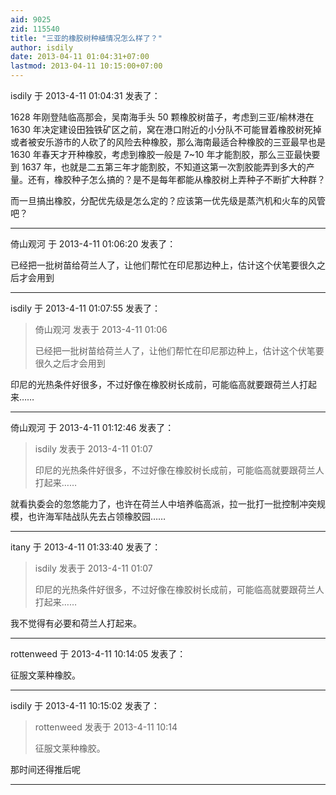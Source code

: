 ```yaml
---
aid: 9025
zid: 115540
title: "三亚的橡胶树种植情况怎么样了？"
author: isdily
date: 2013-04-11 01:04:31+07:00
lastmod: 2013-04-11 10:15:00+07:00
---
```


isdily 于 2013-4-11 01:04:31 发表了：

1628 年刚登陆临高那会，吴南海手头 50 颗橡胶树苗子，考虑到三亚/榆林港在 1630 年决定建设田独铁矿区之前，窝在港口附近的小分队不可能冒着橡胶树死掉或者被安乐游市的人砍了的风险去种橡胶，那么海南最适合种橡胶的三亚最早也是 1630 年春天才开种橡胶，考虑到橡胶一般是 7~10 年才能割胶，那么三亚最快要到 1637 年，也就是二五第三年才能割胶，不知道这第一次割胶能弄到多大的产量。还有，橡胶种子怎么搞的？是不是每年都能从橡胶树上弄种子不断扩大种群？

而一旦搞出橡胶，分配优先级是怎么定的？应该第一优先级是蒸汽机和火车的风管吧？

---

倚山观河 于 2013-4-11 01:06:20 发表了：

已经把一批树苗给荷兰人了，让他们帮忙在印尼那边种上，估计这个伏笔要很久之后才会用到

---

isdily 于 2013-4-11 01:07:55 发表了：

> 倚山观河 发表于 2013-4-11 01:06
>
> 已经把一批树苗给荷兰人了，让他们帮忙在印尼那边种上，估计这个伏笔要很久之后才会用到

印尼的光热条件好很多，不过好像在橡胶树长成前，可能临高就要跟荷兰人打起来……

---

倚山观河 于 2013-4-11 01:12:46 发表了：

> isdily 发表于 2013-4-11 01:07
>
> 印尼的光热条件好很多，不过好像在橡胶树长成前，可能临高就要跟荷兰人打起来……

就看执委会的忽悠能力了，也许在荷兰人中培养临高派，拉一批打一批控制冲突规模，也许海军陆战队先去占领橡胶园……

---

itany 于 2013-4-11 01:33:40 发表了：

> isdily 发表于 2013-4-11 01:07
>
> 印尼的光热条件好很多，不过好像在橡胶树长成前，可能临高就要跟荷兰人打起来……

我不觉得有必要和荷兰人打起来。

---

rottenweed 于 2013-4-11 10:14:05 发表了：

征服文莱种橡胶。

---

isdily 于 2013-4-11 10:15:02 发表了：

> rottenweed 发表于 2013-4-11 10:14
>
> 征服文莱种橡胶。

那时间还得推后呢

---
